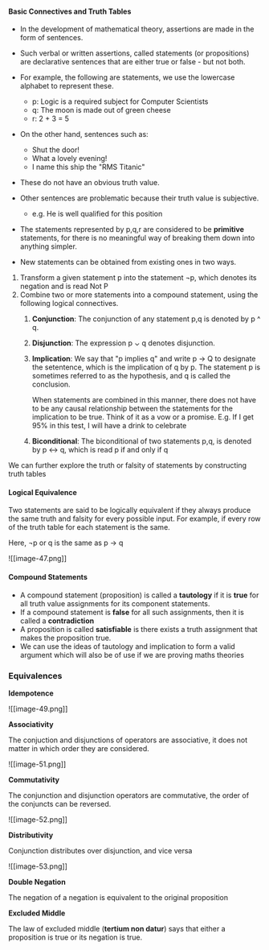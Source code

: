 #### Basic Connectives and Truth Tables

- In the development of mathematical theory, assertions are made in the form of sentences.
- Such verbal or written assertions, called statements (or propositions) are declarative sentences that are either true or false - but not both. 
- For example, the following are statements, we use the lowercase alphabet to represent these.
	- p: Logic is a required subject for Computer Scientists
	- q: The moon is made out of green cheese
	- r: 2 + 3 = 5

- On the other hand, sentences such as:
	- Shut the door!
	- What a lovely evening!
	- I name this ship the "RMS Titanic"
- These do not have an obvious truth value.
- Other sentences are problematic because their truth value is subjective. 
	- e.g. He is well qualified for this position

- The statements represented by p,q,r are considered to be **primitive** statements, for there is no meaningful way of breaking them down into anything simpler. 
- New statements can be obtained from existing ones in two ways. 

1. Transform a given statement p into the statement ¬p, which denotes its negation and is read Not P
2. Combine two or more statements into a compound statement, using the following logical connectives.
	1. **Conjunction**: The conjunction of any statement p,q is denoted by p ^ q.
	2. **Disjunction**: The expression p ⌄ q denotes disjunction. 
	3. **Implication**: We say that "p implies q" and write p -> Q to designate the setentence, which is the implication of q by p. The statement p is sometimes referred to as the hypothesis, and q is called the conclusion. 

		When statements are combined in this manner, there does not have to be any causal relationship between the statements for the implication to be true. Think of it as a vow or a promise. E.g. If I get 95% in this test, I will have a drink to celebrate
	4. **Biconditional**: The biconditional of two statements p,q, is denoted by p <-> q, which is read p if and only if q

We can further explore the truth or falsity of statements by constructing truth tables



#### Logical Equivalence

Two statements are said to be logically equivalent if they always produce the same truth and falsity for every possible input. For example, if every row of the truth table for each statement is the same.

Here, ¬p or q is the same as p -> q

![[image-47.png]]

#### Compound Statements

- A compound statement (proposition) is called a **tautology** if it is **true** for all truth value assignments for its component statements. 
- If a compound statement is **false** for all such assignments, then it is called a **contradiction** 
- A proposition is called **satisfiable** is there exists a truth assignment that makes the proposition true.
- We can use the ideas of tautology and implication to form a valid argument which will also be of use if we are proving maths theories

### Equivalences

**Idempotence**

![[image-49.png]]

**Associativity**

The conjuction and disjunctions of operators are associative, it does not matter in which order they are considered. 

![[image-51.png]]

**Commutativity**

The conjunction and disjunction operators are commutative, the order of the conjuncts can be reversed. 

![[image-52.png]]

**Distributivity**

Conjunction distributes over disjunction, and vice versa 

![[image-53.png]]

**Double Negation** 

The negation of a negation is equivalent to the original proposition

**Excluded Middle**

The law of excluded middle (**tertium non datur**) says that either a proposition is true or its negation is true.